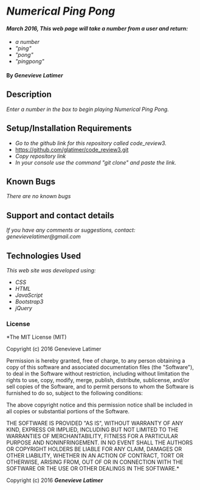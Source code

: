 # _Numerical Ping Pong_

#### _March 2016, This web page will take a number from a user and return:_
* _a number_
* _"ping"_
* _"pong"_
* _"pingpong"_

#### By _**Genevieve Latimer**_

## Description

_Enter a number in the box to begin playing Numerical Ping Pong._

## Setup/Installation Requirements

* _Go to the github link for this repository called code_review3._
* https://github.com/glatimer/code_review3.git
* _Copy repository link_
* _In your console use the command "git clone" and paste the link._

## Known Bugs

_There are no known bugs_

## Support and contact details

_If you have any comments or suggestions, contact: genevievelatimer@gmail.com_

## Technologies Used

_This web site was developed using:_
* _CSS_
* _HTML_
* _JavaScript_
* _Bootstrap3_
* _jQuery_


### License

*The MIT License (MIT)

Copyright (c) 2016 Genevieve Latimer

Permission is hereby granted, free of charge, to any person obtaining a copy
of this software and associated documentation files (the "Software"), to deal
in the Software without restriction, including without limitation the rights
to use, copy, modify, merge, publish, distribute, sublicense, and/or sell
copies of the Software, and to permit persons to whom the Software is
furnished to do so, subject to the following conditions:

The above copyright notice and this permission notice shall be included in all
copies or substantial portions of the Software.

THE SOFTWARE IS PROVIDED "AS IS", WITHOUT WARRANTY OF ANY KIND, EXPRESS OR
IMPLIED, INCLUDING BUT NOT LIMITED TO THE WARRANTIES OF MERCHANTABILITY,
FITNESS FOR A PARTICULAR PURPOSE AND NONINFRINGEMENT. IN NO EVENT SHALL THE
AUTHORS OR COPYRIGHT HOLDERS BE LIABLE FOR ANY CLAIM, DAMAGES OR OTHER
LIABILITY, WHETHER IN AN ACTION OF CONTRACT, TORT OR OTHERWISE, ARISING FROM,
OUT OF OR IN CONNECTION WITH THE SOFTWARE OR THE USE OR OTHER DEALINGS IN THE
SOFTWARE.*

Copyright (c) 2016 **_Genevieve Latimer_**
